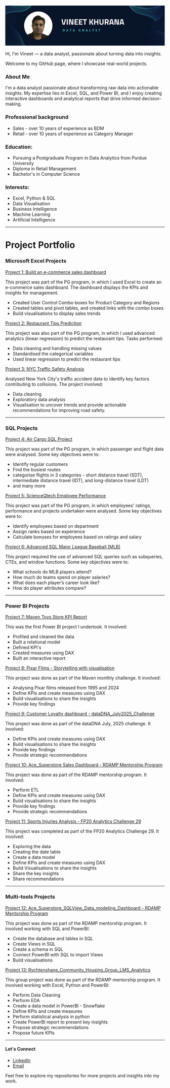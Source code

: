 ![](https://github.com/vibvinit/vibvinit/blob/main/Github%20Banner.png)

Hi, I'm Vineet — a data analyst, passionate about turning data into insights.  

Welcome to my GitHub page, where I showcase real-world projects.

### About Me
I'm a data analyst passionate about transforming raw data into actionable insights. My expertise lies in Excel, SQL, and Power BI, and I enjoy creating interactive dashboards and analytical reports that drive informed decision-making.

### Professional background
* Sales - over 10 years of experience as BDM
* Retail - over 10 years of experience as Category Manager 

### Education:
* Pursuing a Postgraduate Program in Data Analytics from Purdue University
* Diploma in Retail Management
* Bachelor's in Computer Science

 ### Interests:
* Excel, Python & SQL
* Data Visualisation
* Business Intelligence
* Machine Learning
* Artificial Intelligence

---

# Project Portfolio

### Microsoft Excel Projects
[Project 1: Build an e-commerce sales dashboard](https://github.com/vibvinit/data_analytics_ecommerce_sales_dashboard)

This project was part of the PG program, in which I used Excel to create an e-commerce sales dashboard. The dashboard displays the KPIs and insights for management.

* Created User Control Combo boxes for Product Category and Regions
* Created tables and pivot tables, and created links with the combo boxes
* Build visualisations to display sales trends

[Project 2: Restaurant Tips Prediction](https://github.com/vibvinit/predictive_analytics_project)

This project was also part of the PG program, in which I used advanced analytics (linear regression) to predict the restaurant tips. Tasks performed:
* Data cleaning and handling missing values
* Standardised the categorical variables
* Used linear regression to predict the restaurant tips

[Project 3: NYC Traffic Safety Analysis](https://github.com/vibvinit/NYC-Traffic-Safety-Analysis)

Analysed New York City's traffic accident data to identify key factors contributing to collisions. The project involved:
* Data cleaning
* Exploratory data analysis
* Visualisation to uncover trends and provide actionable recommendations for improving road safety.

---

### SQL Projects
[Project 4: Air Cargo SQL Project](https://github.com/vibvinit/Air-Cargo-SQL-Project)

This project was part of the PG program, in which passenger and flight data were analysed. Some key objectives were to:
* Identify regular customers
* Find the busiest routes
* categorise flights in 3 categories - short distance travel (SDT), intermediate distance travel (IDT), and long-distance travel (LDT)
* and many more

[Project 5: ScienceQtech Employee Performance](https://github.com/vibvinit/ScienceQtech-Employee-Performace)

This project was part of the PG program, in which employees' ratings, performance and projects undertaken were analysed. Some key objectives were to:
* Identify employees based on department
* Assign ranks based on experience
* Calculate bonuses for employees based on ratings and salary

[Project 6: Advanced SQL Major League Baseball (MLB)](https://github.com/vibvinit/Major-League-Baseball-MLB-)

This project required the use of advanced SQL queries such as subqueries, CTEs, and window functions. Some key objectives were to:
* What schools do MLB players attend?
* How much do teams spend on player salaries?
* What does each player’s career look like?
* How do player attributes compare?

---

### Power BI Projects
[Project 7: Maven Toys Store KPI Report](https://github.com/vibvinit/Maven-Toy-Stores-KPI-report)

This was the first Power BI project I undertook. It involved:
* Profiled and cleaned the data
* Built a relational model
* Defined KPI's
* Created measures using DAX
* Built an interactive report

[Project 8: Pixar Films - Storytelling with visualisation](https://github.com/vibvinit/Pixar-Films-Analysis)

This project was done as part of the Maven monthly challenge. It involved:
* Analysing Pixar films released from 1995 and 2024
* Define KPIs and create measures using DAX
* Build visualisations to share the insights
* Provide key findings

[Project 9: Customer Loyalty dashboard - dataDNA_July2025_Challenge](https://github.com/vibvinit/dataDNA_July2025_Challenge)

This project was done as part of the dataDNA July, 2025 challenge. It involved:
* Define KPIs and create measures using DAX
* Build visualisations to share the insights
* Provide key findings
* Provide strategic recommendations

[Project 10: Ace_Superstore Sales Dashboard - RDAMP Mentorship Program](https://github.com/vibvinit/RDAMP-Sales-Analysis)

This project was done as part of the RDAMP mentorship program. It involved:
* Perform ETL
* Define KPIs and create measures using DAX
* Build visualisations to share the insights
* Provide key findings
* Provide strategic recommendations

[Project 11: Sports Injuries Analysis - FP20 Analytics Challenge 29](https://github.com/vibvinit/FP20-Analytics-Challenge-29-Vineet/blob/main/README.md)

This project was completed as part of the FP20 Analytics Challenge 29. It involved:
* Exploring the data
* Creating the date table
* Create a data model
* Define KPIs and create measures using DAX
* Build Visualisations to share the insights
* Share the key insights
* Share recommendations
  
---

### Multi-tools Projects

[Project 12: Ace_Superstore_SQLView_Data_modeling_Dashboard - RDAMP Mentorship Program](https://github.com/vibvinit/RDAMP-Dimensional-Model-PowerBI-)

This project was done as part of the RDAMP mentorship program. It involved working with SQL and PowerBI:
* Create the database and tables in SQL
* Create Views in SQL
* Create a schema in SQL
* Connect PowerBI with SQL to import Views
* Build visualisations 


[Project 13: Rychtenshane_Community_Housing_Group_LMS_Analytics](https://github.com/ZO4-v0/RDAMP_LMS_Analytics_RCHG)

This group project was done as part of the RDAMP mentorship program. It involved working with Excel, Python and PowerBI:
* Perform Data Cleaning
* Perform EDA
* Create a data model in PowerBI - Snowflake 
* Define KPIs and create measures
* Perform statistical analysis in python
* Create PowerBI report to present key insights
* Propose strategic recommendations
* Propose future KPIs 

---

#### Let's Connect

* [LinkedIn](https://www.linkedin.com/in/khuranavineet/)
* [Email](mailto:vibvinit@outlook.com)

Feel free to explore my repositories for more projects and insights into my work.

<!---
vibvinit/vibvinit is a ✨ special ✨ repository because its `README.md` (this file) appears on your GitHub profile.
You can click the Preview link to take a look at your changes.
--->
